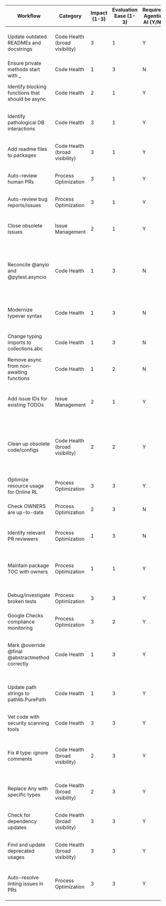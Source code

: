 | Workflow                                         | Category                       | Impact (1-3) | Evaluation Ease (1-3) | Requires Agentic AI (Y/N) | Priority Score | Notes                                                                                         |
| ------------------------------------------------ | ------------------------------ | ------------ | --------------------- | ------------------------- | -------------- | --------------------------------------------------------------------------------------------- |
| Update outdated READMEs and docstrings           | Code Health (broad visibility) | 3            | 1                     | Y                         | 2              | Subjective evaluation, harder to automate assessment                                          |
| Ensure private methods start with \_             | Code Health                    | 1            | 3                     | N                         | 3              | Doesn't require AI                                                                            |
| Identify blocking functions that should be async | Code Health                    | 2            | 1                     | Y                         | 3              | High impact but harder to evaluate automatically                                              |
| Identify pathological DB interactions            | Code Health                    | 3            | 1                     | Y                         | 3              | Very high impact but requires deep understanding of system                                    |
| Add readme files to packages                     | Code Health (broad visibility) | 3            | 1                     | Y                         | 3              | Easy to evaluate but moderate impact                                                          |
| Auto-review human PRs                            | Process Optimization           | 3            | 1                     | Y                         | 3              | Very high impact but subjective evaluation                                                    |
| Auto-review bug reports/issues                   | Process Optimization           | 3            | 1                     | Y                         | 3              | High impact but subjective evaluation                                                         |
| Close obsolete issues                            | Issue Management               | 2            | 1                     | Y                         | 4              | Requires understanding issue context and codebase changes                                     |
| Reconcile @anyio and @pytest.asyncio             | Code Health                    | 1            | 3                     | N                         | 6              | Can be evaluated by counting decorator usage before/after, relatively mechanical              |
| Modernize typevar syntax                         | Code Health                    | 1            | 3                     | N                         | 6              | Mechanical transformation, easily evaluated by regex patterns                                 |
| Change typing imports to collections.abc         | Code Health                    | 1            | 3                     | N                         | 6              | Straightforward replacement, easily evaluated                                                 |
| Remove async from non-awaiting functions         | Code Health                    | 1            | 2                     | N                         | 6              | Doesn't require AI                                                                            |
| Add issue IDs for existing TODOs                 | Issue Management               | 2            | 1                     | Y                         | 6              | Hard to evaluate whether the issue was assigned correctly                                     |
| Clean up obsolete code/configs                   | Code Health (broad visibility) | 2            | 2                     | Y                         | 6              | Impact varies by project, requires understanding dependencies not captured by static analysis |
| Optimize resource usage for Online RL            | Process Optimization           | 3            | 3                     | Y                         | 6              | High impact but evaluation requires benchmarking                                              |
| Check OWNERS are up-to-date                      | Process Optimization           | 2            | 3                     | N                         | 6              | Can compare with git blame statistics                                                         |
| Identify relevant PR reviewers                   | Process Optimization           | 1            | 3                     | N                         | 6              | Impact on review quality, harder to evaluate objectively                                      |
| Maintain package TOC with owners                 | Process Optimization           | 1            | 1                     | Y                         | 6              | Moderate impact, relatively easy to evaluate completeness                                     |
| Debug/investigate broken tests                   | Process Optimization           | 3            | 3                     | Y                         | 6              | High impact but success metrics vary by project                                               |
| Google Checks compliance monitoring              | Process Optimization           | 3            | 2                     | Y                         | 6              | I need to learn more about Google Checks                                                      |
| Mark @override @final @abstractmethod correctly  | Code Health                    | 1            | 3                     | Y                         | 9              | Requires understanding class hierarchies, can be evaluated by static analysis                 |
| Update path strings to pathlib.PurePath          | Code Health                    | 1            | 3                     | Y                         | 9              | Main challenge would be updating code that uses the function                                  |
| Vet code with security scanning tools            | Code Health                    | 3            | 3                     | Y                         | 9              | High impact, tools provide clear metrics for evaluation                                       |
| Fix # type: ignore comments                      | Code Health (broad visibility) | 2            | 3                     | Y                         | 9              | Can be evaluated statically and by counting comments before/after                             |
| Replace Any with specific types                  | Code Health (broad visibility) | 2            | 3                     | Y                         | 9              | High impact for type safety, can count Any usages before/after                                |
| Check for dependency updates                     | Code Health (broad visibility) | 3            | 3                     | Y                         | 9              | High impact for security, clear metrics from tools                                            |
| Find and update deprecated usages                | Code Health (broad visibility) | 3            | 3                     | Y                         | 9              | Can be evaluated by counting deprecated API usage                                             |
| Auto-resolve linting issues in PRs               | Process Optimization           | 3            | 3                     | Y                         | 9              | High impact for developer productivity, clear success metrics                                 |
